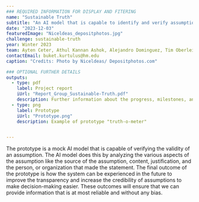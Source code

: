 ```yaml
---
### REQUIRED INFORMATION FOR DISPLAY AND FITERING
name: "Sustainable Truth"
subtitle: "An AI model that is capable to identify and verify assumptions within a given text."
date: "2023-12-03"
featuredImage: "Niceldeas_depositphotos.jpg"
challenge: sustainable-truth
year: Winter 2023
team: Ayten Ceter, Athul Kannan Ashok, Alejandro Dominguez, Tim Oberleitner, Rasleen Grover, Buket Kurtulus
contactEmail: buket.kurtulus@hm.edu
caption: "Credits: Photo by Niceldeas/ Depositphotos.com"

### OPTIONAL FURTHER DETAILS
outputs:
  - type: pdf
    label: Project report
    iUrl: "Report_Group_Sustainable-Truth.pdf"
    description: Further information about the progress, milestones, and roadblocks.
  - type: png
    label: Prototype
    iUrl: "Prototype.png"
    description: Example of prototype "truth-o-meter"


---
```


The prototype is a mock AI model that is capable of verifying the validity of an assumption. The AI model does this by analyzing the various aspects of the assumption like the source of the assumption, content, justification, and the person, or organization that made the statement. The final outcome of the prototype is how the system can be experienced in the future to improve the transparency and increase the credibility of assumptions to make decision-making easier. These outcomes will ensure that we can provide information that is at most reliable and without any bias.
